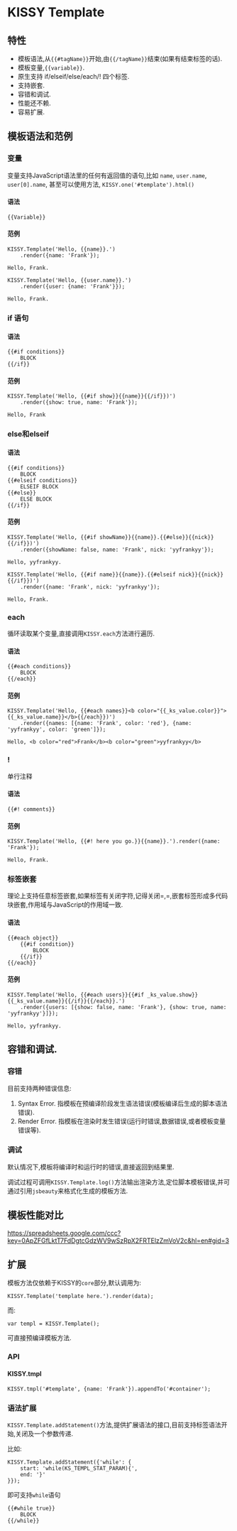 # KISSY Template

## 特性

 * 模板语法,从`{{#tagName}}`开始,由`{{/tagName}}`结束(如果有结束标签的话).
 * 模板变量,`{{variable}}`.
 * 原生支持 if/elseif/else/each/! 四个标签.
 * 支持嵌套.
 * 容错和调试.
 * 性能还不赖.
 * 容易扩展.

## 模板语法和范例

### 变量

变量支持JavaScript语法里的任何有返回值的语句,比如 `name`, `user.name`, `user[0].name`, 甚至可以使用方法, `KISSY.one('#template').html()`

#### 语法

    {{Variable}}

#### 范例

    KISSY.Template('Hello, {{name}}.')
        .render({name: 'Frank'});

    Hello, Frank.

    KISSY.Template('Hello, {{user.name}}.')
        .render({user: {name: 'Frank'}});

    Hello, Frank.

### if 语句

#### 语法 
    {{#if conditions}}
        BLOCK
    {{/if}}

#### 范例

    KISSY.Template('Hello, {{#if show}}{{name}}{{/if}})')
        .render({show: true, name: 'Frank'});

    Hello, Frank

### else和elseif

#### 语法

    {{#if conditions}}
        BLOCK
    {{#elseif conditions}}
        ELSEIF BLOCK
    {{#else}}
        ELSE BLOCK
    {{/if}}

#### 范例

    KISSY.Template('Hello, {{#if showName}}{{name}}.{{#else}}{{nick}}{{/if}})')
        .render({showName: false, name: 'Frank', nick: 'yyfrankyy'});

    Hello, yyfrankyy.

    KISSY.Template('Hello, {{#if name}}{{name}}.{{#elseif nick}}{{nick}}{{/if}})')
        .render({name: 'Frank', nick: 'yyfrankyy'});

    Hello, Frank.

### each

循环读取某个变量,直接调用`KISSY.each`方法进行遍历.

#### 语法

    {{#each conditions}}
        BLOCK
    {{/each}}

#### 范例

    KISSY.Template('Hello, {{#each names}}<b color="{{_ks_value.color}}">{{_ks_value.name}}</b>{{/each}})')
        .render({names: [{name: 'Frank', color: 'red'}, {name: 'yyfrankyy', color: 'green']});

    Hello, <b color="red">Frank</b><b color="green">yyfrankyy</b>

### !

单行注释

#### 语法

    {{#! comments}}

#### 范例

    KISSY.Template('Hello, {{#! here you go.}}{{name}}.').render({name: 'Frank'});

    Hello, Frank.

### 标签嵌套

理论上支持任意标签嵌套,如果标签有关闭字符,记得关闭=,=,嵌套标签形成多代码块嵌套,作用域与JavaScript的作用域一致.

#### 语法

    {{#each object}}
        {{#if condition}}
            BLOCK
        {{/if}}
    {{/each}}

#### 范例

    KISSY.Template('Hello, {{#each users}}{{#if _ks_value.show}}{{_ks_value.name}}{{/if}}{{/each}}.')
        .render({users: [{show: false, name: 'Frank'}, {show: true, name: 'yyfrankyy'}]});

    Hello, yyfrankyy.

## 容错和调试.

### 容错

目前支持两种错误信息:

1. Syntax Error. 指模板在预编译阶段发生语法错误(模板编译后生成的脚本语法错误).
2. Render Error. 指模板在渲染时发生错误(运行时错误,数据错误,或者模板变量错误等).

### 调试

默认情况下,模板将编译时和运行时的错误,直接返回到结果里.

调试过程可调用`KISSY.Template.log()`方法输出渲染方法,定位脚本模板错误,并可通过引用`jsbeauty`来格式化生成的模板方法.

## 模板性能对比

https://spreadsheets.google.com/ccc?key=0ApZFGfLktT7FdDgtcGdzWV9wSzRpX2FRTElzZmVoV2c&hl=en#gid=3

## 扩展

模板方法仅依赖于KISSY的`core`部分,默认调用为:

    KISSY.Template('template here.').render(data);

而:

    var templ = KISSY.Template();

可直接预编译模板方法.

### API

#### KISSY.tmpl

    KISSY.tmpl('#template', {name: 'Frank'}).appendTo('#container');

### 语法扩展

`KISSY.Template.addStatement()`方法,提供扩展语法的接口,目前支持标签语法开始,关闭及一个参数传递.

比如:

    KISSY.Template.addStatement({'while': {
        start: 'while(KS_TEMPL_STAT_PARAM){',
        end: '}'
    }});

即可支持`while`语句

    {{#while true}}
        BLOCK
    {{/while}}
